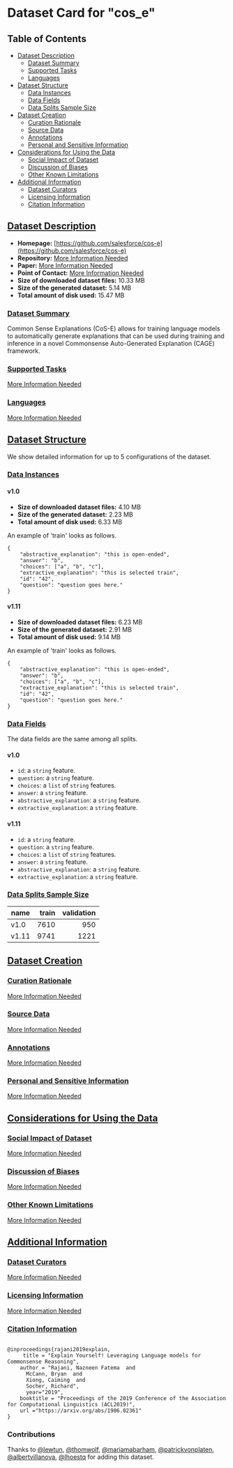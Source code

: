 ---
---

# Dataset Card for "cos_e"

## Table of Contents
- [Dataset Description](#dataset-description)
  - [Dataset Summary](#dataset-summary)
  - [Supported Tasks](#supported-tasks)
  - [Languages](#languages)
- [Dataset Structure](#dataset-structure)
  - [Data Instances](#data-instances)
  - [Data Fields](#data-fields)
  - [Data Splits Sample Size](#data-splits-sample-size)
- [Dataset Creation](#dataset-creation)
  - [Curation Rationale](#curation-rationale)
  - [Source Data](#source-data)
  - [Annotations](#annotations)
  - [Personal and Sensitive Information](#personal-and-sensitive-information)
- [Considerations for Using the Data](#considerations-for-using-the-data)
  - [Social Impact of Dataset](#social-impact-of-dataset)
  - [Discussion of Biases](#discussion-of-biases)
  - [Other Known Limitations](#other-known-limitations)
- [Additional Information](#additional-information)
  - [Dataset Curators](#dataset-curators)
  - [Licensing Information](#licensing-information)
  - [Citation Information](#citation-information)

## [Dataset Description](#dataset-description)

- **Homepage:** [https://github.com/salesforce/cos-e](https://github.com/salesforce/cos-e)
- **Repository:** [More Information Needed](https://github.com/huggingface/datasets/blob/master/CONTRIBUTING.md#how-to-contribute-to-the-dataset-cards)
- **Paper:** [More Information Needed](https://github.com/huggingface/datasets/blob/master/CONTRIBUTING.md#how-to-contribute-to-the-dataset-cards)
- **Point of Contact:** [More Information Needed](https://github.com/huggingface/datasets/blob/master/CONTRIBUTING.md#how-to-contribute-to-the-dataset-cards)
- **Size of downloaded dataset files:** 10.33 MB
- **Size of the generated dataset:** 5.14 MB
- **Total amount of disk used:** 15.47 MB

### [Dataset Summary](#dataset-summary)

Common Sense Explanations (CoS-E) allows for training language models to
automatically generate explanations that can be used during training and
inference in a novel Commonsense Auto-Generated Explanation (CAGE) framework.

### [Supported Tasks](#supported-tasks)

[More Information Needed](https://github.com/huggingface/datasets/blob/master/CONTRIBUTING.md#how-to-contribute-to-the-dataset-cards)

### [Languages](#languages)

[More Information Needed](https://github.com/huggingface/datasets/blob/master/CONTRIBUTING.md#how-to-contribute-to-the-dataset-cards)

## [Dataset Structure](#dataset-structure)

We show detailed information for up to 5 configurations of the dataset.

### [Data Instances](#data-instances)

#### v1.0

- **Size of downloaded dataset files:** 4.10 MB
- **Size of the generated dataset:** 2.23 MB
- **Total amount of disk used:** 6.33 MB

An example of 'train' looks as follows.
```
{
    "abstractive_explanation": "this is open-ended",
    "answer": "b",
    "choices": ["a", "b", "c"],
    "extractive_explanation": "this is selected train",
    "id": "42",
    "question": "question goes here."
}
```

#### v1.11

- **Size of downloaded dataset files:** 6.23 MB
- **Size of the generated dataset:** 2.91 MB
- **Total amount of disk used:** 9.14 MB

An example of 'train' looks as follows.
```
{
    "abstractive_explanation": "this is open-ended",
    "answer": "b",
    "choices": ["a", "b", "c"],
    "extractive_explanation": "this is selected train",
    "id": "42",
    "question": "question goes here."
}
```

### [Data Fields](#data-fields)

The data fields are the same among all splits.

#### v1.0
- `id`: a `string` feature.
- `question`: a `string` feature.
- `choices`: a `list` of `string` features.
- `answer`: a `string` feature.
- `abstractive_explanation`: a `string` feature.
- `extractive_explanation`: a `string` feature.

#### v1.11
- `id`: a `string` feature.
- `question`: a `string` feature.
- `choices`: a `list` of `string` features.
- `answer`: a `string` feature.
- `abstractive_explanation`: a `string` feature.
- `extractive_explanation`: a `string` feature.

### [Data Splits Sample Size](#data-splits-sample-size)

|name |train|validation|
|-----|----:|---------:|
|v1.0 | 7610|       950|
|v1.11| 9741|      1221|

## [Dataset Creation](#dataset-creation)

### [Curation Rationale](#curation-rationale)

[More Information Needed](https://github.com/huggingface/datasets/blob/master/CONTRIBUTING.md#how-to-contribute-to-the-dataset-cards)

### [Source Data](#source-data)

[More Information Needed](https://github.com/huggingface/datasets/blob/master/CONTRIBUTING.md#how-to-contribute-to-the-dataset-cards)

### [Annotations](#annotations)

[More Information Needed](https://github.com/huggingface/datasets/blob/master/CONTRIBUTING.md#how-to-contribute-to-the-dataset-cards)

### [Personal and Sensitive Information](#personal-and-sensitive-information)

[More Information Needed](https://github.com/huggingface/datasets/blob/master/CONTRIBUTING.md#how-to-contribute-to-the-dataset-cards)

## [Considerations for Using the Data](#considerations-for-using-the-data)

### [Social Impact of Dataset](#social-impact-of-dataset)

[More Information Needed](https://github.com/huggingface/datasets/blob/master/CONTRIBUTING.md#how-to-contribute-to-the-dataset-cards)

### [Discussion of Biases](#discussion-of-biases)

[More Information Needed](https://github.com/huggingface/datasets/blob/master/CONTRIBUTING.md#how-to-contribute-to-the-dataset-cards)

### [Other Known Limitations](#other-known-limitations)

[More Information Needed](https://github.com/huggingface/datasets/blob/master/CONTRIBUTING.md#how-to-contribute-to-the-dataset-cards)

## [Additional Information](#additional-information)

### [Dataset Curators](#dataset-curators)

[More Information Needed](https://github.com/huggingface/datasets/blob/master/CONTRIBUTING.md#how-to-contribute-to-the-dataset-cards)

### [Licensing Information](#licensing-information)

[More Information Needed](https://github.com/huggingface/datasets/blob/master/CONTRIBUTING.md#how-to-contribute-to-the-dataset-cards)

### [Citation Information](#citation-information)

```

@inproceedings{rajani2019explain,
     title = "Explain Yourself! Leveraging Language models for Commonsense Reasoning",
    author = "Rajani, Nazneen Fatema  and
      McCann, Bryan  and
      Xiong, Caiming  and
      Socher, Richard",
      year="2019",
    booktitle = "Proceedings of the 2019 Conference of the Association for Computational Linguistics (ACL2019)",
    url ="https://arxiv.org/abs/1906.02361"
}

```


### Contributions

Thanks to [@lewtun](https://github.com/lewtun), [@thomwolf](https://github.com/thomwolf), [@mariamabarham](https://github.com/mariamabarham), [@patrickvonplaten](https://github.com/patrickvonplaten), [@albertvillanova](https://github.com/albertvillanova), [@lhoestq](https://github.com/lhoestq) for adding this dataset.